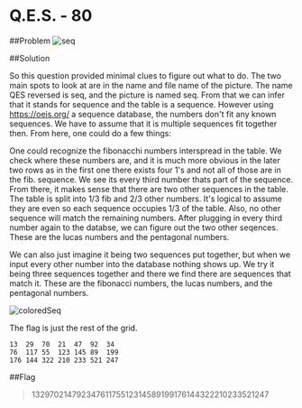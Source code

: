 # Q.E.S. - 80

##Problem
![seq](http://compete.sctf.io/problems/2015q1/seq.png "seq")


##Solution

So this question provided minimal clues to figure out what to do. The two main spots to look at are in the name and file name of the picture. The name QES reversed is seq, and the picture is named seq. From that we can infer that it stands for sequence and the table is a sequence. However using https://oeis.org/ a sequence database, the numbers don't fit any known sequences. We have to assume that it is multiple sequences fit together then. From here, one could do a few things:

One could recognize the fibonacchi numbers interspread in the table. We check where these numbers are, and it is much more obvious in the later two rows as in the first one there exists four 1's and not all of those are in the fib. sequence. We see its every third number thats part of the sequence. From there, it makes sense that there are two other sequences in the table. The table is split into 1/3 fib and 2/3 other numbers. It's logical to assume they are even so each sequence occupies 1/3 of the table. Also, no other sequence will match the remaining numbers. After plugging in every third number again to the databse, we can figure out the two other seqences. These are the lucas numbers and the pentagonal numbers. 

We can also just imagine it being two sequences put together, but when we input every other number into the database nothing shows up. We try it being three sequences together and there we find there are sequences that match it. These are the fibonacci numbers, the lucas numbers, and the pentagonal numbers.

![coloredSeq](http://s16.postimg.org/pwvjc7g5x/QES.png "coloredSeq")

The flag is just the rest of the grid.

    13  29  70  21  47  92  34
    76  117 55  123 145 89  199
    176 144 322 210 233 521 247

##Flag

>13297021479234761175512314589199176144322210233521247
